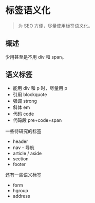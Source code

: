 # 标签语义化

> 为 SEO 方便，尽量使用标签语义化。

## 概述

少用甚至是不用 div 和 span。

## 语义标签

- 能用 div 和 p 时，尽量用 p 
- 引用 blockquote
- 强调 strong
- 斜体 em
- 代码 code
- 代码段 pre+code+span

一些待研究的标签

- header
- nav - 导航
- article / aside 
- section
- footer

还有一些语义标签

- form
- hgroup
- address